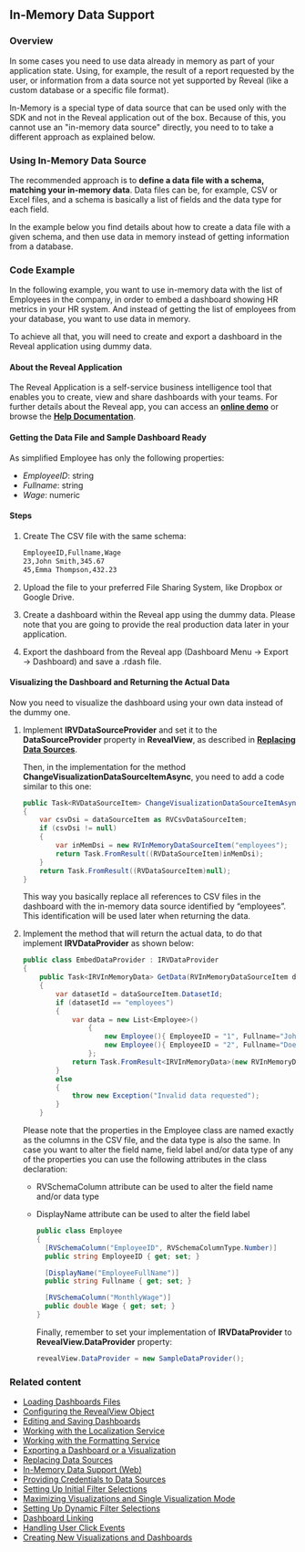 ## In-Memory Data Support

### Overview

In some cases you need to use data already in memory as part of your application state. Using, for example, the result of a report requested by the user, or information from a data source not yet supported by Reveal (like a custom database or a specific file format).

In-Memory is a special type of data source that can be used only with the SDK and not in the Reveal application out of the box. Because of this, you cannot use an "in-memory data source" directly, you need to to take a different approach as explained below.

### Using In-Memory Data Source

The recommended approach is to **define a data file with a schema, matching your in-memory data**. Data files can be, for example, CSV or Excel files, and a schema is basically a list of fields and the data type for each field.

In the example below you find details about how to create a data file with a given schema, and then use data in memory instead of getting information from a database.

### Code Example

In the following example, you want to use in-memory data with the list of Employees in the company, in order to embed a dashboard showing HR metrics in your HR system. And instead of getting the list of employees from your database, you want to use data in memory.

To achieve all that, you will need to create and export a dashboard in the Reveal application using dummy data.

#### About the Reveal Application
The Reveal Application is a self-service business intelligence tool that enables you to create, view and share dashboards with your teams. For further details about the Reveal app, you can access an [**online demo**](https://app.revealbi.io/) or browse the [**Help Documentation**](https://www.revealbi.io/help/).

#### Getting the Data File and Sample Dashboard Ready

As simplified Employee has only the following properties:

  - *EmployeeID*: string
  - *Fullname*: string
  - *Wage*: numeric

#### Steps

1.  Create The CSV file with the same schema:

    ``` xml
    EmployeeID,Fullname,Wage
    23,John Smith,345.67
    45,Emma Thompson,432.23
    ```

2.  Upload the file to your preferred File Sharing System, like Dropbox or Google Drive.

3.  Create a dashboard within the Reveal app using the dummy data. Please note that you are going to provide the real production data later in your application.

4.  Export the dashboard from the Reveal app (Dashboard Menu → Export → Dashboard) and save a .rdash file.

#### Visualizing the Dashboard and Returning the Actual Data

Now you need to visualize the dashboard using your own data instead of the dummy one.

1.  Implement
    __IRVDataSourceProvider__ and set it to the __DataSourceProvider__ property in __RevealView__,
    as described in [**Replacing Data Sources**](replacing-data-sources-desktop.md).

    Then, in the implementation for the method __ChangeVisualizationDataSourceItemAsync__, you need to add a code similar to this one:

    ``` csharp
    public Task<RVDataSourceItem> ChangeVisualizationDataSourceItemAsync(RVVisualization visualization, RVDataSourceItem dataSourceItem)
    {
        var csvDsi = dataSourceItem as RVCsvDataSourceItem;
        if (csvDsi != null)
        {
            var inMemDsi = new RVInMemoryDataSourceItem("employees");
            return Task.FromResult((RVDataSourceItem)inMemDsi);
        }
        return Task.FromResult((RVDataSourceItem)null);
    }
    ```

    This way you basically replace all references to CSV files in the dashboard with the in-memory data source identified by “employees”. This identification will be used later when returning the data.

2.  Implement the method that will return the actual data, to do that implement __IRVDataProvider__ as shown below:

    ``` csharp
    public class EmbedDataProvider : IRVDataProvider
    {
        public Task<IRVInMemoryData> GetData(RVInMemoryDataSourceItem dataSourceItem)
        {
            var datasetId = dataSourceItem.DatasetId;
            if (datasetId == "employees")
            {
                var data = new List<Employee>()
                    {
                        new Employee(){ EmployeeID = "1", Fullname="John Doe", Wage = 80325.61 },
                        new Employee(){ EmployeeID = "2", Fullname="Doe John", Wage = 10325.61 },
                    };
                return Task.FromResult<IRVInMemoryData>(new RVInMemoryData<Employee>(data));
            }
            else
            {
                throw new Exception("Invalid data requested");
            }
        }
    ```

    Please note that the properties in the Employee class are named exactly as the columns in the CSV file, and the data type is also the same. In case you want to alter the field name, field label and/or data type of any of the properties you can use the following attributes in the class declaration:

      - RVSchemaColumn attribute can be used to alter the field name and/or data type
      - DisplayName attribute can be used to alter the field label

        ``` csharp
        public class Employee
        {
          [RVSchemaColumn("EmployeeID", RVSchemaColumnType.Number)]
          public string EmployeeID { get; set; }

          [DisplayName("EmployeeFullName")]
          public string Fullname { get; set; }

          [RVSchemaColumn("MonthlyWage")]
          public double Wage { get; set; }
        }
        ```

        Finally, remember to set your implementation of
        __IRVDataProvider__ to __RevealView.DataProvider__
        property:

        ``` csharp
        revealView.DataProvider = new SampleDataProvider();
        ```

### Related content

  - [Loading Dashboards Files](loading-dashboards-desktop.md)
  - [Configuring the RevealView Object](configuring-revealview-desktop.md)
  - [Editing and Saving Dashboards](editing-saving-dashboards-desktop.md)
  - [Working with the Localization Service](localization-service-desktop.md)
  - [Working with the Formatting Service](formatting-service-desktop.md)
  - [Exporting a Dashboard or a Visualization](exporting-dashboard-visualization-desktop.md)
  - [Replacing Data Sources](replacing-data-sources-desktop.md)
  - [In-Memory Data Support (Web)](../../web-sdk/using-the-server-sdk/in-memory-data-server-web.md)
  - [Providing Credentials to Data Sources](providing-credentials-datasources-desktop.md)
  - [Setting Up Initial Filter Selections](setting-initial-filters-desktop.md)
  - [Maximizing Visualizations and Single Visualization Mode](maximizing-visualizations-desktop.md)
  - [Setting Up Dynamic Filter Selections](setting-dynamic-filters-desktop.md)
  - [Dashboard Linking](dashboard-linking-desktop.md)
  - [Handling User Click Events](handling-click-events-desktop.md)
  - [Creating New Visualizations and Dashboards](creating-visualizations-dashboards-desktop.md)
